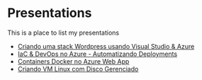 # Presentations
This is a place to list my presentations

* [Criando uma stack Wordpress usando Visual Studio & Azure](https://mix.office.com/watch/5n600xw3avfz)
* [IaC & DevOps no Azure - Automatizando Deployments](https://mix.office.com/watch/fpdzgalgobl9)
* [Containers Docker no Azure Web App](https://mix.office.com/watch/gt5wb6ghpe5h)
* [Criando VM Linux com Disco Gerenciado](https://mix.office.com/watch/j30cutelvmhr)
